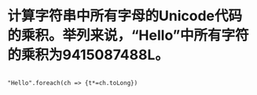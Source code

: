 # 计算字符串中所有字母的Unicode代码的乘积。举列来说，“Hello”中所有字符的乘积为9415087488L。

```

"Hello".foreach(ch => {t*=ch.toLong})
```